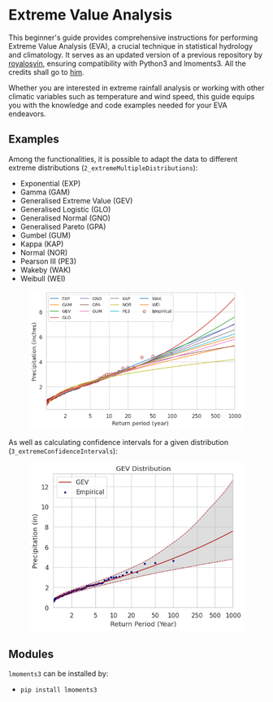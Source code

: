 # Extreme Value Analysis

  This beginner's guide provides comprehensive instructions for performing Extreme Value Analysis (EVA), a crucial technique in statistical hydrology and climatology. It serves as an updated version of a previous repository by [royalosyin](https://github.com/royalosyin/A-Beginner-Guide-to-Carry-out-Extreme-Value-Analysis-with-Codes-in-Python), ensuring compatibility with Python3 and lmoments3. All the credits shall go to [him](https://github.com/royalosyin/A-Beginner-Guide-to-Carry-out-Extreme-Value-Analysis-with-Codes-in-Python).

Whether you are interested in extreme rainfall analysis or working with other climatic variables such as temperature and wind speed, this guide equips you with the knowledge and code examples needed for your EVA endeavors.


## Examples

Among the functionalities, it is possible to adapt the data to different extreme distributions (`2_extremeMultipleDistributions`):

* Exponential (EXP)
* Gamma (GAM)
* Generalised Extreme Value (GEV)
* Generalised Logistic (GLO)
* Generalised Normal (GNO)
* Generalised Pareto (GPA)
* Gumbel (GUM)
* Kappa (KAP)
* Normal (NOR)
* Pearson III (PE3)
* Wakeby (WAK)
* Weibull (WEI)

<figure style="text-align: center;">
<img src="figures/distributions.png" alt="Distributions" width="500"/>
</figure>

As well as calculating confidence intervals for a given distribution (`3_extremeConfidenceIntervals`):
<figure style="text-align: center;">
<img src="figures/confidence_intervals.png" alt="Confidence_Intervals" width="500"/>
</figure>

## Modules

`lmoments3` can be installed by:
* `pip install lmoments3`